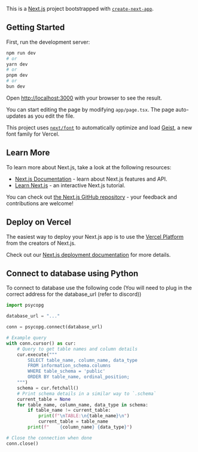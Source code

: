 This is a [Next.js](https://nextjs.org) project bootstrapped with [`create-next-app`](https://nextjs.org/docs/app/api-reference/cli/create-next-app).

## Getting Started

First, run the development server:

```bash
npm run dev
# or
yarn dev
# or
pnpm dev
# or
bun dev
```

Open [http://localhost:3000](http://localhost:3000) with your browser to see the result.

You can start editing the page by modifying `app/page.tsx`. The page auto-updates as you edit the file.

This project uses [`next/font`](https://nextjs.org/docs/app/building-your-application/optimizing/fonts) to automatically optimize and load [Geist](https://vercel.com/font), a new font family for Vercel.

## Learn More

To learn more about Next.js, take a look at the following resources:

- [Next.js Documentation](https://nextjs.org/docs) - learn about Next.js features and API.
- [Learn Next.js](https://nextjs.org/learn) - an interactive Next.js tutorial.

You can check out [the Next.js GitHub repository](https://github.com/vercel/next.js) - your feedback and contributions are welcome!

## Deploy on Vercel

The easiest way to deploy your Next.js app is to use the [Vercel Platform](https://vercel.com/new?utm_medium=default-template&filter=next.js&utm_source=create-next-app&utm_campaign=create-next-app-readme) from the creators of Next.js.

Check out our [Next.js deployment documentation](https://nextjs.org/docs/app/building-your-application/deploying) for more details.

## Connect to database using Python
To connect to database use the following code (You will need to plug in the correct address for the database_url (refer to discord))
```Python
import psycopg

database_url = "..."

conn = psycopg.connect(database_url)

# Example query
with conn.cursor() as cur:
    # Query to get table names and column details
    cur.execute("""
        SELECT table_name, column_name, data_type
        FROM information_schema.columns
        WHERE table_schema = 'public'
        ORDER BY table_name, ordinal_position;
    """)
    schema = cur.fetchall()
    # Print schema details in a similar way to `.schema`
    current_table = None
    for table_name, column_name, data_type in schema:
        if table_name != current_table:
            print(f"\nTABLE:\n{table_name}\n")
            current_table = table_name
        print(f"    {column_name} {data_type}")

# Close the connection when done
conn.close()
```
